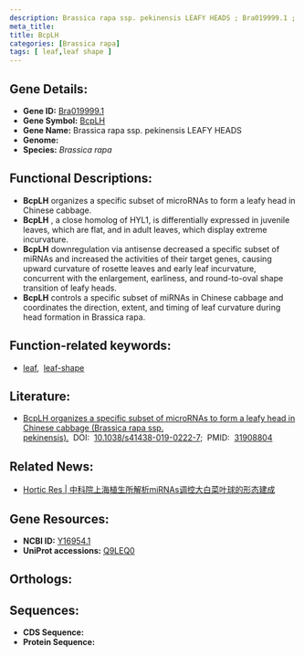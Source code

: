 ```yaml
---
description: Brassica rapa ssp. pekinensis LEAFY HEADS ; Bra019999.1 ; Brassica rapa
meta_title:
title: BcpLH
categories: [Brassica rapa]
tags: [ leaf,leaf shape ]
---
```


## Gene Details:
- **Gene ID:** [Bra019999.1]()
- **Gene Symbol:** <u>BcpLH</u>
- **Gene Name:** Brassica rapa ssp. pekinensis LEAFY HEADS
- **Genome:** []()
- **Species:** *Brassica rapa*

## Functional Descriptions:
   - **BcpLH** organizes a specific subset of microRNAs to form a leafy head in Chinese cabbage.
   - **BcpLH** , a close homolog of HYL1, is differentially expressed in juvenile leaves, which are flat, and in adult leaves, which display extreme incurvature.
   - **BcpLH** downregulation via antisense decreased a specific subset of miRNAs and increased the activities of their target genes, causing upward curvature of rosette leaves and early leaf incurvature, concurrent with the enlargement, earliness, and round-to-oval shape transition of leafy heads.
   - **BcpLH** controls a specific subset of miRNAs in Chinese cabbage and coordinates the direction, extent, and timing of leaf curvature during head formation in Brassica rapa.

## Function-related keywords:
   - [leaf](/tags/leaf/),&nbsp;&nbsp;[leaf-shape](/tags/leaf-shape/)

## Literature:
   - [BcpLH organizes a specific subset of microRNAs to form a leafy head in Chinese cabbage (Brassica rapa ssp. pekinensis).](https://doi.org/10.1038/s41438-019-0222-7)&nbsp;&nbsp;DOI:&nbsp;&nbsp;[10.1038/s41438-019-0222-7](https://doi.org/10.1038/s41438-019-0222-7);&nbsp;&nbsp;PMID:&nbsp;&nbsp;[31908804](https://pubmed.ncbi.nlm.nih.gov/31908804/)

## Related News:
   - [Hortic Res | 中科院上海植生所解析miRNAs调控大白菜叶球的形态建成](https://mp.weixin.qq.com/s?__biz=MzU3ODY3MDM0NA==&mid=2247493518&idx=3&sn=e90e32f1e240e53d28f3a3ff50dcb3f3&chksm=fd737de9ca04f4ff74a8182aaf76e3de5afb026488e0b05ae6e2156d84c8289114a86004786a&scene=27#wechat_redirect)

## Gene Resources:
- **NCBI ID:**  [Y16954.1](https://www.ncbi.nlm.nih.gov/gene/?term=Y16954.1)
- **UniProt accessions:**  [Q9LEQ0](https://www.uniprot.org/uniprotkb/Q9LEQ0/entry)

## Orthologs:

## Sequences:
- **CDS Sequence:**
- **Protein Sequence:**
